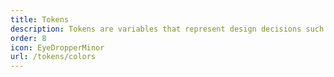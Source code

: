 ```yaml
---
title: Tokens
description: Tokens are variables that represent design decisions such as color, typography, and spacing, in a consistent and reusable way.
order: 8
icon: EyeDropperMinor
url: /tokens/colors
---
```

